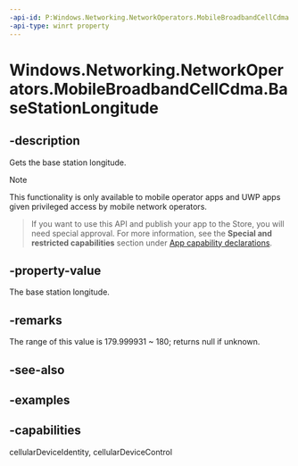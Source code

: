 ```yaml
---
-api-id: P:Windows.Networking.NetworkOperators.MobileBroadbandCellCdma.BaseStationLongitude
-api-type: winrt property
---
```


<!-- Property syntax.
public IReference<double> BaseStationLongitude { get; }
-->

# Windows.Networking.NetworkOperators.MobileBroadbandCellCdma.BaseStationLongitude

## -description
Gets the base station longitude.

> [!NOTE]
> This functionality is only available to mobile operator apps and UWP apps given privileged access by mobile network operators.

> If you want to use this API and publish your app to the Store, you will need special approval. For more information, see the **Special and restricted capabilities** section under [App capability declarations](https://docs.microsoft.com/windows/uwp/packaging/app-capability-declarations). 

## -property-value
The base station longitude.

## -remarks
The range of this value is 179.999931 ~ 180; returns null if unknown.

## -see-also

## -examples


## -capabilities
cellularDeviceIdentity, cellularDeviceControl
